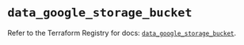 # `data_google_storage_bucket`

Refer to the Terraform Registry for docs: [`data_google_storage_bucket`](https://registry.terraform.io/providers/hashicorp/google/5.17.0/docs/data-sources/storage_bucket).
